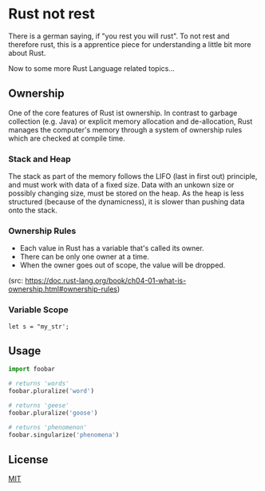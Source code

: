 # Rust not rest

There is a german saying, if "you rest you will rust". To not rest and therefore rust, this is a apprentice piece for understanding a little bit more about Rust. 

Now to some more Rust Language related topics...


## Ownership

One of the core features of Rust ist ownership. In contrast to garbage collection (e.g. Java) or explicit memory allocation and de-allocation, Rust manages the computer's memory through a system of ownership rules which are checked at compile time. 

### Stack and Heap

The stack as part of the memory follows the LIFO (last in first out) principle, and must work with data of a fixed size. Data with an unkown size or possibly changing size, must be stored on the heap. As the heap is less structured (because of the dynamicness), it is slower than pushing data onto the stack.  

### Ownership Rules

* Each value in Rust has a variable that's called its owner.
* There can be only one owner at a time. 
* When the owner goes out of scope, the value will be dropped. 

(src: https://doc.rust-lang.org/book/ch04-01-what-is-ownership.html#ownership-rules)

### Variable Scope

```
let s = "my_str';
```

 


## Usage

```python
import foobar

# returns 'words'
foobar.pluralize('word')

# returns 'geese'
foobar.pluralize('goose')

# returns 'phenomenon'
foobar.singularize('phenomena')
```

## License
[MIT](https://choosealicense.com/licenses/mit/)

